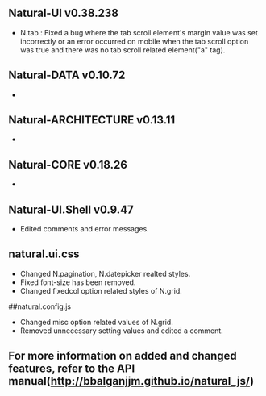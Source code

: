 ## Natural-UI v0.38.238
 * N.tab : Fixed a bug where the tab scroll element's margin value was set incorrectly or an error occurred on mobile when the tab scroll option was true and there was no tab scroll related element("a" tag).

## Natural-DATA v0.10.72
 *

## Natural-ARCHITECTURE v0.13.11
 *

## Natural-CORE v0.18.26
 *

## Natural-UI.Shell v0.9.47
 * Edited comments and error messages.

## natural.ui.css
 * Changed N.pagination, N.datepicker realted styles.
 * Fixed font-size has been removed.
 * Changed fixedcol option related styles of N.grid.

##natural.config.js
 * Changed misc option related values of N.grid.
 * Removed unnecessary setting values ​​and edited a comment.

## For more information on added and changed features, refer to the API manual(http://bbalganjjm.github.io/natural_js/)